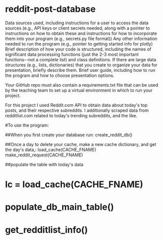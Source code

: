 # reddit-post-database



Data sources used, including instructions for a user to access the data sources (e.g., API keys or client secrets needed, along with a pointer to instructions on how to obtain these and instructions for how to incorporate them into your program (e.g., secrets.py file format))
Any other information needed to run the program (e.g., pointer to getting started info for plotly)
Brief description of how your code is structured, including the names of significant data processing functions (just the 2-3 most important functions--not a complete list) and class definitions. If there are large data structures (e.g., lists, dictionaries) that you create to organize your data for presentation, briefly describe them.
Brief user guide, including how to run the program and how to choose presentation options.

Your GitHub repo must also contain a requirements.txt file that can be used by the teaching team to set up a virtual environment in which to run your project.


For this project I used Reddit.com API to obtain data about today's top posts, and their respective subreddits. I additionally scraped data from redditlist.com related to today's trending subreddits, and the like. 


#To use the program: 

##When you first create your database run:
create_reddit_db()

##Once a day to delete your cache, make a new cache dictionary, and get the day's data,:
load_cache(CACHE_FNAME)  
make_reddit_request(CACHE_FNAME)


##populate the table with today's data 
# lc = load_cache(CACHE_FNAME)
# populate_db_main_table()
# get_redditlist_info()


